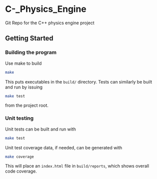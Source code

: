 # C-_Physics_Engine
Git Repo for the C++ physics engine project

## Getting Started
### Building the program
Use make to build
```bash
make
```
This puts executables in the `build/` directory.
Tests can similarly be built and run by issuing 
```bash 
make test
``` 
from the project root.

### Unit testing
Unit tests can be built and run with
```bash
make test
```

Unit test coverage data, if needed, can be generated with
```bash
make coverage
```
This will place an `index.html` file in `build/reports`, which shows
overall code coverage.
